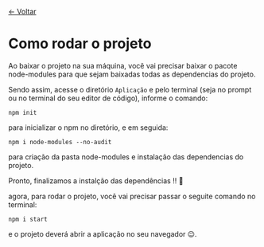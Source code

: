<a href="https://github.com/Trabalhos-Fatec/consentimento-de-dados">  <- Voltar  </a>


# Como rodar o projeto

Ao baixar o projeto na sua máquina, você vai precisar baixar o pacote node-modules para que sejam baixadas todas as dependencias do projeto.

Sendo assim, acesse o diretório ``Aplicação`` e pelo terminal (seja no prompt ou no terminal do seu editor de código), informe o comando:
 
 ```
 npm init
 ```

para inicializar o npm no diretório, e em seguida:

 ```
npm i node-modules --no-audit 
 ```

para criação da pasta node-modules e instalação das dependencias do projeto.

Pronto, finalizamos a instalção das dependências !! 🎉

agora, para rodar o projeto, você vai precisar passar o seguite comando no terminal:

 ```
npm i start
 ```
 
 e o projeto deverá abrir a aplicação no seu navegador 😉.
